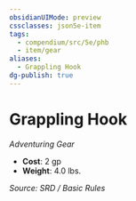 ```yaml
---
obsidianUIMode: preview
cssclasses: json5e-item
tags:
  - compendium/src/5e/phb
  - item/gear
aliases:
  - Grappling Hook
dg-publish: true
---
```

# Grappling Hook
*Adventuring Gear*  

- **Cost**: 2 gp
- **Weight**: 4.0 lbs.

*Source: SRD / Basic Rules*